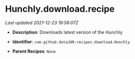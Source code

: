 # Hunchly.download.recipe

_Last updated 2021-12-23 19:58:07Z_

- **Description**: Downloads latest version of the Hunchly

- **Identifier**: `com.github.dataJAR-recipes.download.Hunchly`

- **Parent Recipes**: `None`